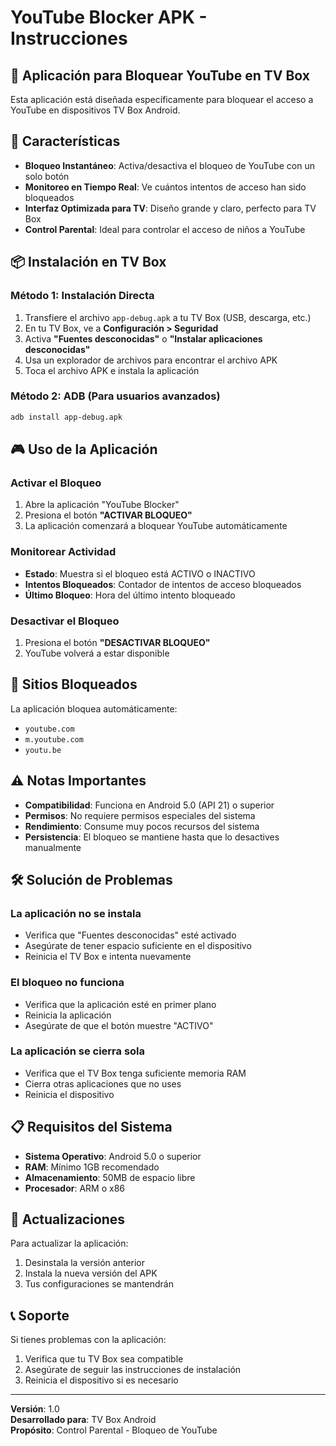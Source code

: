 # YouTube Blocker APK - Instrucciones

## 📱 Aplicación para Bloquear YouTube en TV Box

Esta aplicación está diseñada específicamente para bloquear el acceso a YouTube en dispositivos TV Box Android.

## 🚀 Características

- **Bloqueo Instantáneo**: Activa/desactiva el bloqueo de YouTube con un solo botón
- **Monitoreo en Tiempo Real**: Ve cuántos intentos de acceso han sido bloqueados
- **Interfaz Optimizada para TV**: Diseño grande y claro, perfecto para TV Box
- **Control Parental**: Ideal para controlar el acceso de niños a YouTube

## 📦 Instalación en TV Box

### Método 1: Instalación Directa
1. Transfiere el archivo `app-debug.apk` a tu TV Box (USB, descarga, etc.)
2. En tu TV Box, ve a **Configuración > Seguridad**
3. Activa **"Fuentes desconocidas"** o **"Instalar aplicaciones desconocidas"**
4. Usa un explorador de archivos para encontrar el archivo APK
5. Toca el archivo APK e instala la aplicación

### Método 2: ADB (Para usuarios avanzados)
```bash
adb install app-debug.apk
```

## 🎮 Uso de la Aplicación

### Activar el Bloqueo
1. Abre la aplicación "YouTube Blocker"
2. Presiona el botón **"ACTIVAR BLOQUEO"**
3. La aplicación comenzará a bloquear YouTube automáticamente

### Monitorear Actividad
- **Estado**: Muestra si el bloqueo está ACTIVO o INACTIVO
- **Intentos Bloqueados**: Contador de intentos de acceso bloqueados
- **Último Bloqueo**: Hora del último intento bloqueado

### Desactivar el Bloqueo
1. Presiona el botón **"DESACTIVAR BLOQUEO"**
2. YouTube volverá a estar disponible

## 🔧 Sitios Bloqueados

La aplicación bloquea automáticamente:
- `youtube.com`
- `m.youtube.com` 
- `youtu.be`

## ⚠️ Notas Importantes

- **Compatibilidad**: Funciona en Android 5.0 (API 21) o superior
- **Permisos**: No requiere permisos especiales del sistema
- **Rendimiento**: Consume muy pocos recursos del sistema
- **Persistencia**: El bloqueo se mantiene hasta que lo desactives manualmente

## 🛠️ Solución de Problemas

### La aplicación no se instala
- Verifica que "Fuentes desconocidas" esté activado
- Asegúrate de tener espacio suficiente en el dispositivo
- Reinicia el TV Box e intenta nuevamente

### El bloqueo no funciona
- Verifica que la aplicación esté en primer plano
- Reinicia la aplicación
- Asegúrate de que el botón muestre "ACTIVO"

### La aplicación se cierra sola
- Verifica que el TV Box tenga suficiente memoria RAM
- Cierra otras aplicaciones que no uses
- Reinicia el dispositivo

## 📋 Requisitos del Sistema

- **Sistema Operativo**: Android 5.0 o superior
- **RAM**: Mínimo 1GB recomendado
- **Almacenamiento**: 50MB de espacio libre
- **Procesador**: ARM o x86

## 🔄 Actualizaciones

Para actualizar la aplicación:
1. Desinstala la versión anterior
2. Instala la nueva versión del APK
3. Tus configuraciones se mantendrán

## 📞 Soporte

Si tienes problemas con la aplicación:
1. Verifica que tu TV Box sea compatible
2. Asegúrate de seguir las instrucciones de instalación
3. Reinicia el dispositivo si es necesario

---

**Versión**: 1.0  
**Desarrollado para**: TV Box Android  
**Propósito**: Control Parental - Bloqueo de YouTube
